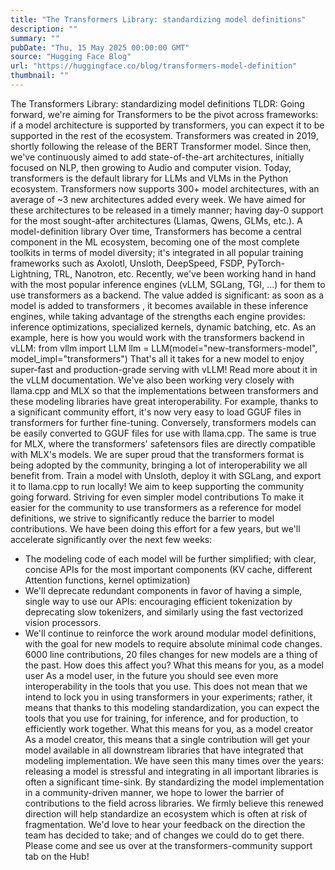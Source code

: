 ```yaml
---
title: "The Transformers Library: standardizing model definitions"
description: ""
summary: ""
pubDate: "Thu, 15 May 2025 00:00:00 GMT"
source: "Hugging Face Blog"
url: "https://huggingface.co/blog/transformers-model-definition"
thumbnail: ""
---
```


The Transformers Library: standardizing model definitions
TLDR: Going forward, we're aiming for Transformers to be the pivot across frameworks: if a model architecture is supported by transformers, you can expect it to be supported in the rest of the ecosystem.
Transformers was created in 2019, shortly following the release of the BERT Transformer model. Since then, we've continuously aimed to add state-of-the-art architectures, initially focused on NLP, then growing to Audio and computer vision. Today, transformers is the default library for LLMs and VLMs in the Python ecosystem.
Transformers now supports 300+ model architectures, with an average of ~3 new architectures added every week. We have aimed for these architectures to be released in a timely manner; having day-0 support for the most sought-after architectures (Llamas, Qwens, GLMs, etc.).
A model-definition library
Over time, Transformers has become a central component in the ML ecosystem, becoming one of the most complete toolkits in terms of model diversity; it's integrated in all popular training frameworks such as Axolotl, Unsloth, DeepSpeed, FSDP, PyTorch-Lightning, TRL, Nanotron, etc.
Recently, we've been working hand in hand with the most popular inference engines (vLLM, SGLang, TGI, ...) for them
to use transformers
as a backend. The value added is significant: as soon as a model is added to transformers
,
it becomes available in these inference engines, while taking advantage of the strengths each engine provides: inference optimizations, specialized kernels, dynamic batching, etc.
As an example, here is how you would work with the transformers
backend in vLLM:
from vllm import LLM
llm = LLM(model="new-transformers-model", model_impl="transformers")
That's all it takes for a new model to enjoy super-fast and production-grade serving with vLLM!
Read more about it in the vLLM documentation.
We've also been working very closely with llama.cpp and
MLX so that the implementations between transformers
and these modeling libraries have great interoperability. For example, thanks to a significant community effort,
it's now very easy to load GGUF files in transformers
for
further fine-tuning. Conversely, transformers models can be easily
converted to GGUF files for use with
llama.cpp.
The same is true for MLX, where the transformers' safetensors files are directly compatible with MLX's models.
We are super proud that the transformers
format is being adopted by the community, bringing a lot of interoperability
we all benefit from. Train a model with Unsloth, deploy it with SGLang, and export it to llama.cpp to run locally! We
aim to keep supporting the community going forward.
Striving for even simpler model contributions
To make it easier for the community to use transformers as a reference for model definitions, we strive to significantly reduce the barrier to model contributions. We have been doing this effort for a few years, but we'll accelerate significantly over the next few weeks:
- The modeling code of each model will be further simplified; with clear, concise APIs for the most important components (KV cache, different Attention functions, kernel optimization)
- We'll deprecate redundant components in favor of having a simple, single way to use our APIs: encouraging efficient tokenization by deprecating slow tokenizers, and similarly using the fast vectorized vision processors.
- We'll continue to reinforce the work around modular model definitions, with the goal for new models to require absolute minimal code changes. 6000 line contributions, 20 files changes for new models are a thing of the past.
How does this affect you?
What this means for you, as a model user
As a model user, in the future you should see even more interoperability in the tools that you use.
This does not mean that we intend to lock you in using transformers
in your experiments; rather, it means that
thanks to this modeling standardization, you can expect the tools that you use for training, for inference, and for
production, to efficiently work together.
What this means for you, as a model creator
As a model creator, this means that a single contribution will get your model available in all downstream libraries that have integrated that modeling implementation. We have seen this many times over the years: releasing a model is stressful and integrating in all important libraries is often a significant time-sink.
By standardizing the model implementation in a community-driven manner, we hope to lower the barrier of contributions to the field across libraries.
We firmly believe this renewed direction will help standardize an ecosystem which is often at risk of fragmentation. We'd love to hear your feedback on the direction the team has decided to take; and of changes we could do to get there. Please come and see us over at the transformers-community support tab on the Hub!